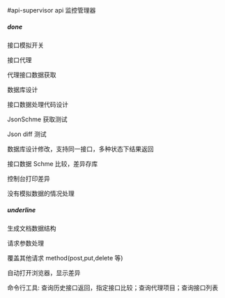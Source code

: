 #api-supervisor
api 监控管理器

##### done

接口模拟开关

接口代理

代理接口数据获取

数据库设计

接口数据处理代码设计

JsonSchme 获取测试

Json diff 测试

数据库设计修改，支持同一接口，多种状态下结果返回

接口数据 Schme 比较，差异存库

控制台打印差异

没有模拟数据的情况处理

##### underline

生成文档数据结构

请求参数处理

覆盖其他请求 method(post,put,delete 等)

自动打开浏览器，显示差异

命令行工具: 查询历史接口返回，指定接口比较；查询代理项目；查询接口列表
